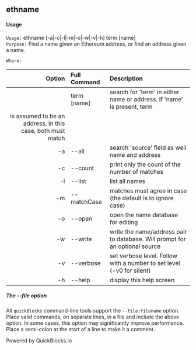 ## ethname


#### Usage

`Usage:`    ethname [-a|-c|-l|-m|-o|-w|-v|-h] term [name]  
`Purpose:`  Find a name given an Ethereum address, or find an address given a name.
             
`Where:`  

| Option | Full Command | Description |
| -------: | :------- | :------- |
|  | term [name] | search for 'term' in either name or address. If 'name' is present, term 
			     is assumed to be an address. In this case, both must match |
| -a | --all | search 'source' field as well name and address |
| -c | --count | print only the count of the number of matches |
| -l | --list | list all names |
| -m | --matchCase | matches must agree in case (the default is to ignore case) |
| -o | --open | open the name database for editing |
| -w | --write | write the name/address pair to database. Will prompt for an optional source |
| -v | --verbose | set verbose level. Follow with a number to set level (-v0 for silent) |
| -h | --help | display this help screen |

##### The --file option

All `quickBlocks` command-line tools support the `--file:filename` option. Place valid commands, on separate lines, in a file and include the above option. In some cases, this option may significantly improve performance. Place a semi-colon at the start of a line to make it a comment.

Powered by QuickBlocks.io
